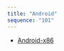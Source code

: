 ```yaml
---
title: "Android"
sequence: "101"
---
```


- [Android-x86](https://www.fosshub.com/Android-x86.html)
